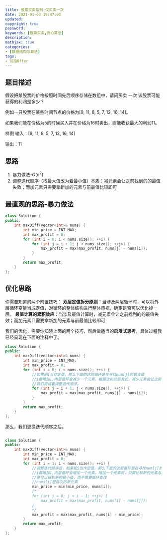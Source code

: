 ```yaml
---
title: 股票买卖系列-仅买卖一次
date: 2021-01-03 19:47:03
updated:
copyright: true
password:
keywords: [股票买卖,贪心算法]
description: 
mathjax: true
categories:
- [数据结构与算法]
tags: 
- 剑指Offer
---
```


## 题目描述

假设把某股票的价格按照时间先后顺序存储在数组中，请问买卖 一次 该股票可能获得的利润是多少？

例如一只股票在某些时间节点的价格为[9, 11, 8, 5, 7, 12, 16, 14]。

如果我们能在价格为5的时候买入并在价格为16时卖出，则能收获最大的利润11。

样例
输入：[9, 11, 8, 5, 7, 12, 16, 14]

输出：11

## 思路

1. 暴力做法-$O(n^2)$
2. 调整迭代顺序（找最大值改为着最小值）本质：减元素会让之前找到的的最值失效；而加元素只需要拿新加的元素与前最值比较即可

## 最直观的思路-暴力做法

```cpp
class Solution {
public:
    int maxDiff(vector<int>& nums) {
        int min_price = INT_MAX;
        int max_profit = 0;
        for (int i = 0; i < nums.size(); ++i) {
            for (int j = i + 1; j < nums.size(); ++j>) {
                max_profit = max(max_profit, nums[j] - nums[i]);
            }
        }
        return max_profit;
    }
};
```

## 优化思路

你需要知道的两个前置技巧：
**双层定值拆分原则**：当涉及两层循环时，可以将外层循环变量当成定值，对循环的整体结构进行整体审视，确定是否可以优化掉一层。
**最值计算的累积效应**：当涉及最值计算时，减元素会让之前找到的的最值失效；而加元素只需要拿新加的元素与前最值比较即可

我们的优化，需要你知晓上面的两个技巧，然后做适当的**启发式思考**，具体过程我已经呈现在下面的注释中了。

```cpp
class Solution {
public:
    int maxDiff(vector<int>& nums) {
        int min_price = INT_MAX;
        int max_profit = 0;
        for (int i = 0; i < nums.size(); ++i) {
            //如果把i当作定值，那么下面的这层循环是在寻找num[j]的最大值
            //i每增加1,内层循环会减少一个元素，根据之前的启发式，减少元素会让之前计算的最大值失效，所以不得不重新计算最大值；
            //我们尝试着调整迭代顺序。
            for (int j = i + 1; j < nums.size(); ++j>) {
                max_profit = max(max_profit, nums[j] - nums[i]);
            }
        }
        return max_profit;
    }
};
```

那么，我们更换迭代顺序之后。

```cpp

class Solution {
public:
    int maxDiff(vector<int>& nums) {
        int min_price = INT_MAX;
        int max_profit = 0;
        for (int i = 1; i < nums.size(); ++i) {
            //调整迭代顺序后，如果把i当作定值，那么下面的这层循环是在寻找num[j]的最小值
            //i每增加1,内层循环会增加一个元素，增加一个元素后，只需比较新的元素与之前的最小值；
            //便可以得到新的最小值，而不需要循环查找
            //nums[i]是每次的新元素
            min_price = min(min_price, nums[i]); 
            /*
            for (int j = 0; j < i - 1; ++j>) {
                max_profit = max(max_profit, nums[i] - nums[j]);
            }
            */
            max_profit = max(max_profit, nums[i] - min_price);
        }
        return max_profit;
    }
};
```

